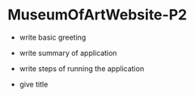 # MuseumOfArtWebsite-P2

- write basic greeting

- write summary of application

- write steps of running the application

- give title
